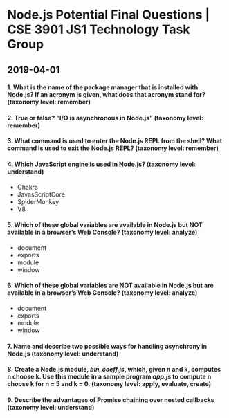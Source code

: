 # Node.js Potential Final Questions |  CSE 3901 JS1 Technology Task Group
## 2019-04-01

#### 1. What is the name of the package manager that is installed with Node.js? If an acronym is given, what does that acronym stand for? (taxonomy level: remember) 

#### 2. True or false? “I/O is asynchronous in Node.js” (taxonomy level: remember) 

#### 3. What command is used to enter the Node.js REPL from the shell? What command is used to exit the Node.js REPL? (taxonomy level: remember) 

#### 4. Which JavaScript engine is used in Node.js? (taxonomy level: understand) 
   * Chakra
   * JavasScriptCore
   * SpiderMonkey
   * V8

#### 5. Which of these global variables are available in Node.js but NOT available in a browser’s Web Console? (taxonomy level: analyze) 
   * document
   * exports
   * module
   * window

#### 6. Which of these global variables are NOT available in Node.js but are available in a browser’s Web Console? (taxonomy level: analyze) 
   * document
   * exports
   * module
   * window

#### 7. Name and describe two possible ways for handling asynchrony in Node.js (taxonomy level: understand)

#### 8. Create a Node.js module, _bin_coeff.js_, which, given n and k, computes n choose k. Use this module in a sample program _app.js_ to compute n choose k for n = 5 and k = 0. (taxonomy level: apply, evaluate, create)  

#### 9. Describe the advantages of Promise chaining over nested callbacks (taxonomy level: understand) 
